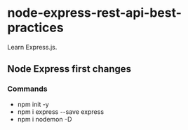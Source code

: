 # node-express-rest-api-best-practices

Learn Express.js.

## Node Express first changes

### Commands

- npm init -y
- npm i express --save express
- npm i nodemon -D
